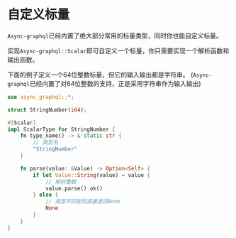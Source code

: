 # 自定义标量

`Async-graphql`已经内置了绝大部分常用的标量类型，同时你也能自定义标量。

实现`Async-graphql::Scalar`即可自定义一个标量，你只需要实现一个解析函数和输出函数。

下面的例子定义一个64位整数标量，但它的输入输出都是字符串。 (`Async-graphql`已经内置了对64位整数的支持，正是采用字符串作为输入输出)

```rust
use async_graphql::*;

struct StringNumber(i64);

#[Scalar]
impl ScalarType for StringNumber {
    fn type_name() -> &'static str {
        // 类型名
        "StringNumber"
    }

    fn parse(value: &Value) -> Option<Self> {
        if let Value::String(value) = value {
            // 解析整数
            value.parse().ok()
        } else {
            // 类型不匹配则直接返回None
            None
        }
    }
}

```